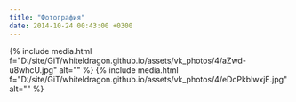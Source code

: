 ```yaml
---
title: "Фотография"
date: 2014-10-24 00:43:00 +0300
---
```



{% include media.html f="D:/site/GiT/whiteldragon.github.io/assets/vk_photos/4/aZwd-u8whcU.jpg" alt="" %}
{% include media.html f="D:/site/GiT/whiteldragon.github.io/assets/vk_photos/4/eDcPkblwxjE.jpg" alt="" %}
